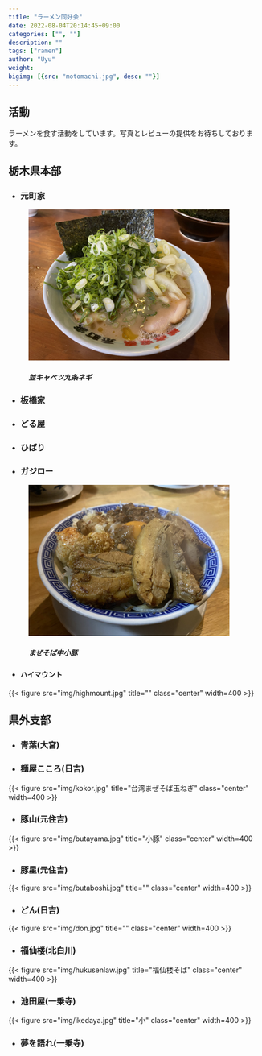 ```yaml
---
title: "ラーメン同好会"
date: 2022-08-04T20:14:45+09:00
categories: ["", ""]
description: ""
tags: ["ramen"]
author: "Uyu"
weight: 
bigimg: [{src: "motomachi.jpg", desc: ""}]
---
```




<!--more-->

<!--
figure shortcodeをいじったら壊れたので、治るまでraw HTMLで書きます
-->

## 活動
ラーメンを食す活動をしています。写真とレビューの提供をお待ちしております。


<h2>栃木県本部</h2>

- ### 元町家

<figure>
  <img src="img/motomachinami.jpg" width=400 />
  <figcaption>
      <h5>並キャベツ九条ネギ</h5>
  </figcaption>
</figure>

- ### 板橋家
- ### どる屋
- ### ひばり
- ### ガジロー

<figure>
  <img src="img/gajiro.jpg" width=400/>
  <figcaption>
      <h5>まぜそば中小豚</h5>
  </figcaption>
</figure>


- #### ハイマウント

{{< figure src="img/highmount.jpg" title="" class="center" width=400 >}}




<h2>県外支部</h2>

- ### 青葉(大宮)

- ### 麺屋こころ(日吉)

{{< figure src="img/kokor.jpg" title="台湾まぜそば玉ねぎ" class="center" width=400 >}}

- ### 豚山(元住吉)

{{< figure src="img/butayama.jpg" title="小豚" class="center" width=400 >}}

- ### 豚星(元住吉)

{{< figure src="img/butaboshi.jpg" title="" class="center" width=400 >}}

- ### どん(日吉)

{{< figure src="img/don.jpg" title="" class="center" width=400 >}}

- ### 福仙楼(北白川)

{{< figure src="img/hukusenlaw.jpg" title="福仙楼そば" class="center" width=400 >}}


- ### 池田屋(一乗寺)

{{< figure src="img/ikedaya.jpg" title="小" class="center" width=400 >}}

- ### 夢を語れ(一乗寺)
